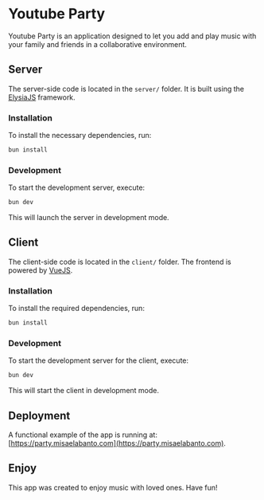 # Youtube Party

Youtube Party is an application designed to let you add and play music with your family and friends in a collaborative environment.

## Server

The server-side code is located in the `server/` folder. It is built using the [ElysiaJS](https://elysiajs.com) framework.

### Installation

To install the necessary dependencies, run:

```bash
bun install
```

### Development

To start the development server, execute:

```bash
bun dev
```

This will launch the server in development mode.

## Client

The client-side code is located in the `client/` folder. The frontend is powered by [VueJS](https://vuejs.org).

### Installation

To install the required dependencies, run:

```bash
bun install
```

### Development

To start the development server for the client, execute:

```bash
bun dev
```

This will start the client in development mode.

## Deployment

A functional example of the app is running at: [https://party.misaelabanto.com](https://party.misaelabanto.com).

## Enjoy

This app was created to enjoy music with loved ones. Have fun!
